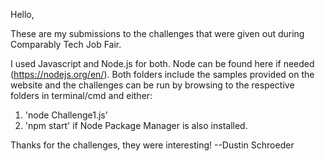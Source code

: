 
Hello,

These are my submissions to the challenges that were given out during Comparably Tech Job Fair.

I used Javascript and Node.js for both.  Node can be found here if needed (https://nodejs.org/en/).
Both folders include the samples provided on the website and the challenges can be run by browsing to the respective folders in terminal/cmd and either:
1. 'node Challenge1.js'
2. 'npm start' if Node Package Manager is also installed.

Thanks for the challenges, they were interesting!
--Dustin Schroeder
